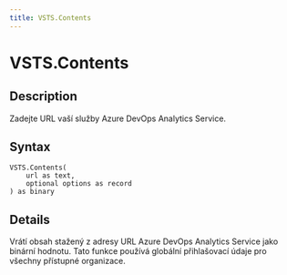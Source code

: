 ```yaml
---
title: VSTS.Contents
---
```


# VSTS.Contents


## Description

Zadejte URL vaší služby Azure DevOps Analytics Service.


## Syntax

```powerquery
VSTS.Contents(
    url as text,
    optional options as record
) as binary
```


## Details

Vrátí obsah stažený z adresy URL Azure DevOps Analytics Service jako binární hodnotu. Tato funkce používá globální přihlašovací údaje pro všechny přístupné organizace.


